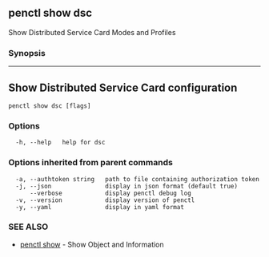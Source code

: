 ## penctl show dsc

Show Distributed Service Card Modes and Profiles

### Synopsis



-------------------------------------------------------------------
 Show Distributed Service Card configuration 
-------------------------------------------------------------------


```
penctl show dsc [flags]
```

### Options

```
  -h, --help   help for dsc
```

### Options inherited from parent commands

```
  -a, --authtoken string   path to file containing authorization token
  -j, --json               display in json format (default true)
      --verbose            display penctl debug log
  -v, --version            display version of penctl
  -y, --yaml               display in yaml format
```

### SEE ALSO
* [penctl show](penctl_show.md)	 - Show Object and Information

